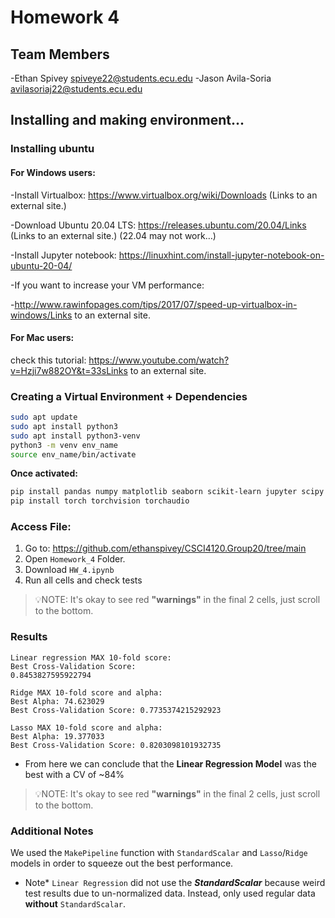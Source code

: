 # Homework 4

## Team Members
-Ethan Spivey spiveye22@students.ecu.edu
-Jason Avila-Soria avilasoriaj22@students.ecu.edu

## Installing and making environment...

### Installing ubuntu

#### For Windows users:

-Install Virtualbox: https://www.virtualbox.org/wiki/Downloads (Links to an external site.)

-Download Ubuntu 20.04 LTS:  https://releases.ubuntu.com/20.04/Links (Links to an external site.) (22.04 may not work…)

-Install Jupyter notebook: https://linuxhint.com/install-jupyter-notebook-on-ubuntu-20-04/

-If you want to increase your VM performance:

-http://www.rawinfopages.com/tips/2017/07/speed-up-virtualbox-in-windows/Links to an external site.

#### For Mac users:

check this tutorial:
https://www.youtube.com/watch?v=Hzji7w882OY&t=33sLinks to an external site.

### Creating a Virtual Environment + Dependencies

```bash
sudo apt update
sudo apt install python3
sudo apt install python3-venv
python3 -m venv env_name
source env_name/bin/activate
```
**Once activated:**
```bash
pip install pandas numpy matplotlib seaborn scikit-learn jupyter scipy tensorflow keras yellowbrick
pip install torch torchvision torchaudio
```

### Access File:
1. Go to: https://github.com/ethanspivey/CSCI4120.Group20/tree/main
2. Open `Homework_4` Folder.
3. Download `HW_4.ipynb`
4. Run all cells and check tests
> 💡NOTE: It's okay to see red **"warnings"** in the final 2 cells, just scroll to the bottom.  

### Results
```text
Linear regression MAX 10-fold score:
Best Cross-Validation Score: 
0.8453827595922794

Ridge MAX 10-fold score and alpha:
Best Alpha: 74.623029
Best Cross-Validation Score: 0.7735374215292923

Lasso MAX 10-fold score and alpha:
Best Alpha: 19.377033
Best Cross-Validation Score: 0.8203098101932735
```

- From here we can conclude that the **Linear Regression Model** was the best with a CV of ~84%
> 💡NOTE: It's okay to see red **"warnings"** in the final 2 cells, just scroll to the bottom.  

### Additional Notes

We used the `MakePipeline` function with `StandardScalar` and `Lasso`/`Ridge` models in order to squeeze out the best performance.
- Note* `Linear Regression` did not use the ***StandardScalar*** because weird test results due to un-normalized data. Instead, only used regular data **without** `StandardScalar`.

